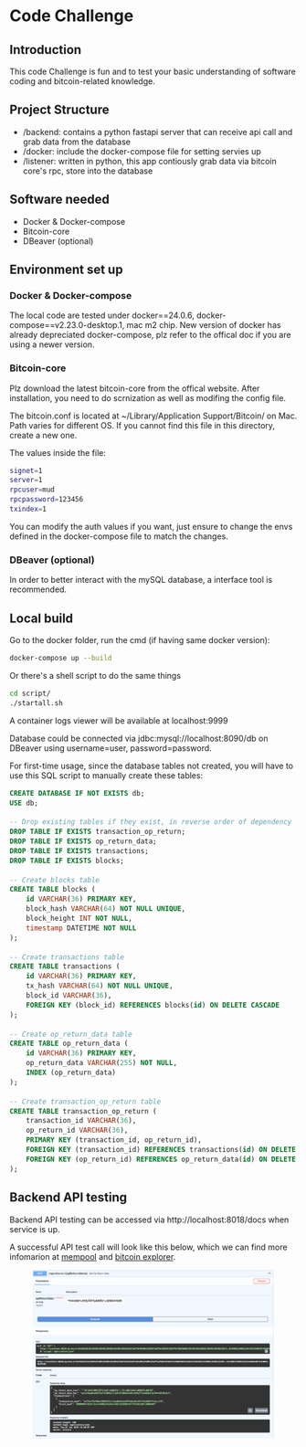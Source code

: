 # Code Challenge

## Introduction

This code Challenge is fun and to test your basic understanding of software coding and bitcoin-related knowledge.

## Project Structure
- /backend: contains a python fastapi server that can receive api call and grab data from the database
- /docker: include the docker-compose file for setting servies up
- /listener: written in python, this app contiously grab data via bitcoin core's rpc, store into the database

## Software needed
- Docker & Docker-compose
- Bitcoin-core
- DBeaver (optional) 


## Environment set up

### Docker & Docker-compose
The local code are tested under docker==24.0.6, docker-compose==v2.23.0-desktop.1, mac m2 chip. New version of docker has already depreciated docker-compose, plz refer to the offical doc if you are using a newer version.

### Bitcoin-core
Plz download the latest bitcoin-core from the offical website. After installation, you need to do scrnization as well as modifing the config file.

The bitcoin.conf is located at ~/Library/Application Support/Bitcoin/ on Mac. Path varies for different OS. If you cannot find this file in this directory, create a new one.

The values inside the file:
```bash
signet=1
server=1
rpcuser=mud
rpcpassword=123456
txindex=1
```
You can modify the auth values if you want, just ensure to change the envs defined in the docker-compose file to match the changes.

### DBeaver (optional)
In order to better interact with the mySQL database, a interface tool is recommended.

## Local build

Go to the docker folder, run the cmd (if having same docker version):
```bash
docker-compose up --build
```

Or there's a shell script to do the same things
```bash
cd script/
./startall.sh
```

A container logs viewer will be available at localhost:9999

Database could be connected via jdbc:mysql://localhost:8090/db on DBeaver using username=user, password=password.

For first-time usage, since the database tables not created, you will have to use this SQL script to manually create these tables:
```sql
CREATE DATABASE IF NOT EXISTS db;
USE db;

-- Drop existing tables if they exist, in reverse order of dependency
DROP TABLE IF EXISTS transaction_op_return;
DROP TABLE IF EXISTS op_return_data;
DROP TABLE IF EXISTS transactions;
DROP TABLE IF EXISTS blocks;

-- Create blocks table
CREATE TABLE blocks (
    id VARCHAR(36) PRIMARY KEY,
    block_hash VARCHAR(64) NOT NULL UNIQUE,
    block_height INT NOT NULL,
    timestamp DATETIME NOT NULL
);

-- Create transactions table
CREATE TABLE transactions (
    id VARCHAR(36) PRIMARY KEY,
    tx_hash VARCHAR(64) NOT NULL UNIQUE,
    block_id VARCHAR(36),
    FOREIGN KEY (block_id) REFERENCES blocks(id) ON DELETE CASCADE
);

-- Create op_return_data table
CREATE TABLE op_return_data (
    id VARCHAR(36) PRIMARY KEY,
    op_return_data VARCHAR(255) NOT NULL,
    INDEX (op_return_data)
);

-- Create transaction_op_return table
CREATE TABLE transaction_op_return (
    transaction_id VARCHAR(36),
    op_return_id VARCHAR(36),
    PRIMARY KEY (transaction_id, op_return_id),
    FOREIGN KEY (transaction_id) REFERENCES transactions(id) ON DELETE CASCADE,
    FOREIGN KEY (op_return_id) REFERENCES op_return_data(id) ON DELETE CASCADE
);
```

## Backend API testing
Backend API testing can be accessed via http://localhost:8018/docs when service is up.

A successful API test call will look like this below, which we can find more infomarion at [mempool](https://mempool.space/signet/tx/ef192a75bf90e430826f32c7aaa0a9d2aa99f8ddc02e5fef33a98bf7fe4cc1f9) and [bitcoin explorer](https://signet.bitcoinexplorer.org/tx/ef192a75bf90e430826f32c7aaa0a9d2aa99f8ddc02e5fef33a98bf7fe4cc1f9#JSON).

<figure style="text-align:center">
  <img src="static/success.png" alt="ERROR">
</figure>
